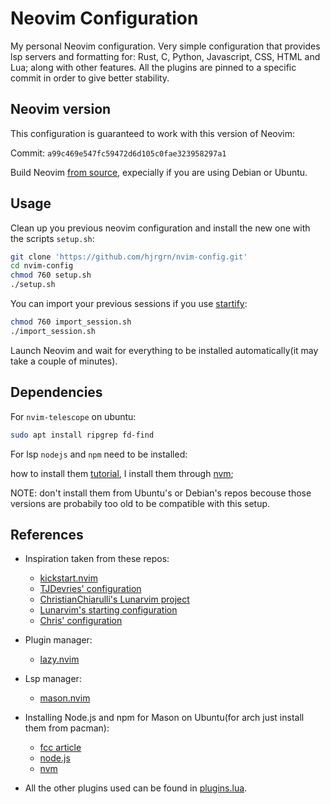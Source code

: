 # Neovim Configuration

My personal Neovim configuration.
Very simple configuration that provides lsp servers and formatting for: Rust, C, Python, Javascript, CSS, HTML and Lua; along with other features.
All the plugins are pinned to a specific commit in order to give better stability.


## Neovim version

This configuration is guaranteed to work with this version of Neovim:

Commit: `a99c469e547fc59472d6d105c0fae323958297a1`

Build Neovim [from source](https://github.com/neovim/neovim/blob/master/BUILD.md), expecially if you are using Debian or Ubuntu.


## Usage

Clean up you previous neovim configuration and install the new one with the scripts `setup.sh`:

```bash
git clone 'https://github.com/hjrgrn/nvim-config.git'
cd nvim-config
chmod 760 setup.sh
./setup.sh
```

You can import your previous sessions if you use [startify](https://github.com/mhinz/vim-startify):

```bash
chmod 760 import_session.sh
./import_session.sh
```

Launch Neovim and wait for everything to be installed automatically(it may take a couple of minutes).


## Dependencies

For `nvim-telescope` on ubuntu:

```bash
sudo apt install ripgrep fd-find
```

For lsp `nodejs` and `npm` need to be installed:

how to install them [tutorial](https://www.freecodecamp.org/news/how-to-install-node-js-on-ubuntu/), I install them through [nvm](https://github.com/nvm-sh/nvm);

NOTE: don't install them from Ubuntu's or Debian's repos becouse those versions are probabily too old to be compatible with this setup.


## References

- Inspiration taken from these repos:
    - [kickstart.nvim](https://github.com/nvim-lua/kickstart.nvim)
    - [TJDevries' configuration](https://github.com/tjdevries/config.nvim)
    - [ChristianChiarulli's Lunarvim project](https://github.com/LunarVim)
    - [Lunarvim's starting configuration](https://github.com/LunarVim/Launch.nvim)
    - [Chris' configuration](https://github.com/ChristianChiarulli/nvim)

- Plugin manager:
    - [lazy.nvim](https://github.com/folke/lazy.nvim)

- Lsp manager:
    - [mason.nvim](https://github.com/williamboman/mason.nvim)

- Installing Node.js and npm for Mason on Ubuntu(for arch just install them from pacman):
    - [fcc article](https://www.freecodecamp.org/news/how-to-install-node-js-on-ubuntu/)
    - [node.js](https://nodejs.org/en)
    - [nvm](https://github.com/nvm-sh/nvm)

- All the other plugins used can be found in [plugins.lua](/nvim/lua/user/plugins.lua).
